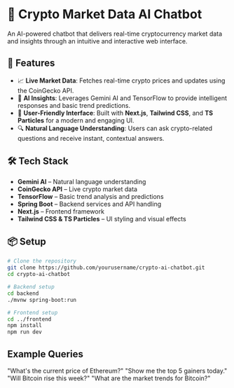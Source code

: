 # 💬 Crypto Market Data AI Chatbot

An AI-powered chatbot that delivers real-time cryptocurrency market data and insights through an intuitive and interactive web interface.

## 🚀 Features

- 📈 **Live Market Data**: Fetches real-time crypto prices and updates using the CoinGecko API.  
- 🤖 **AI Insights**: Leverages Gemini AI and TensorFlow to provide intelligent responses and basic trend predictions.  
- 🎯 **User-Friendly Interface**: Built with **Next.js**, **Tailwind CSS**, and **TS Particles** for a modern and engaging UI.  
- 🔍 **Natural Language Understanding**: Users can ask crypto-related questions and receive instant, contextual answers.

## 🛠 Tech Stack

- **Gemini AI** – Natural language understanding  
- **CoinGecko API** – Live crypto market data  
- **TensorFlow** – Basic trend analysis and predictions  
- **Spring Boot** – Backend services and API handling  
- **Next.js** – Frontend framework  
- **Tailwind CSS & TS Particles** – UI styling and visual effects  

## 📦 Setup

```bash
# Clone the repository
git clone https://github.com/yourusername/crypto-ai-chatbot.git
cd crypto-ai-chatbot

# Backend setup
cd backend
./mvnw spring-boot:run

# Frontend setup
cd ../frontend
npm install
npm run dev
```
## Example Queries

"What's the current price of Ethereum?"
"Show me the top 5 gainers today."
"Will Bitcoin rise this week?"
"What are the market trends for Bitcoin?"
